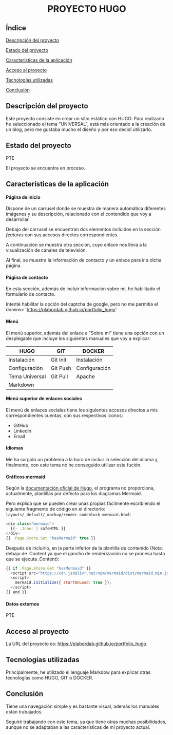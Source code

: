 <h1 align="center"> PROYECTO HUGO </h1>

## Índice

[Descripción del proyecto](#descripción-del-proyecto)

[Estado del proyecto](#Estado-del-proyecto)

[Características de la aplicación](#Características-de-la-aplicación-y-demostración)

[Acceso al proyecto](#acceso-proyecto)

[Tecnologías utilizadas](#tecnologías-utilizadas)

[Conclusión](#conclusión)

## Descripción del proyecto

Este proyecto consiste en crear un sitio estático con HUGO. Para realizarlo he seleccionado el tema "UNIVERSAL", 
está más orientado a la creación de un blog, pero me gustaba mucho el diseño y por eso decidí utilizarlo.

## Estado del proyecto

PTE

El proyecto se encuentra en proceso.

## Características de la aplicación

#### Página de inicio

Dispone de un carrusel donde se muestra de manera automática diferentes imágenes y su descripción,
relacionado con el contendido que voy a desarrollar.

Debajo del carrusel se encuentran dos elementos incluidos en la sección _features_ con sus accesos directos correspondientes.

A continuación se muestra otra sección, cuyo enlace nos lleva a la visualización de canales de televisión.

Al final, se muestra la información de contacto y un enlace para ir a dicha página.

#### Página de contacto

En esta sección, además de incluir información sobre mí, he habilitado el formulario de contacto.

Intenté habilitar la opción del captcha de google, pero no me permitía el dominio: 'https://plabordab.github.io/portfolio_hugo'

#### Menú

El menú superior, además del enlace a "Sobre mí" tiene una opción con un desplegable que incluye los siguientes manuales que voy a explicar:

| HUGO | GIT | DOCKER | 
| --- | --- | --- |
| Instalación | Git Init | Instalación |  
| Configuración | Git Push | Configuración |  
| Tema Universal | Git Pull | Apache |  
| Markdown | |  |  


#### Menú superior de enlaces sociales

El menú de enlaces sociales tiene los siguientes accesos directos a mis correspondientes cuentas, con sus respectivos iconos:

- GitHub
- Linkedin
- Email

#### Idiomas

Me ha surgido un problema a la hora de incluir la selección del idioma y, finalmente, con este tema no he conseguido utilizar esta fución.

#### Gráficos mermaid

Según la [documentación oficial de Hugo](https://gohugo.io/content-management/diagrams/#mermaid-diagrams), el programa no proporciona, actualmente, plantillas por defecto para los diagramas Mermaid. 

Pero explica que se pueden crear unas propias fácilmente escribiendo el siguiente fragmento de código en el directorio: `layouts/_default/_markup/render-codeblock-mermaid.html`:

```js
<div class="mermaid">
  {{- .Inner | safeHTML }}
</div>
{{ .Page.Store.Set "hasMermaid" true }}
```

Después de incluirlo, en la parte inferior de la plantilla de contenido (Nota: debajo de .Content ya que el gancho de renderización no se procesa hasta que se ejecuta .Content):

```js
{{ if .Page.Store.Get "hasMermaid" }}
  <script src="https://cdn.jsdelivr.net/npm/mermaid/dist/mermaid.min.js"></script>
  <script>
    mermaid.initialize({ startOnLoad: true });
  </script>
{{ end }}
```

#### Datos externos

PTE

## Acceso al proyecto

La URL del proyecto es: https://plabordab.github.io/portfolio_hugo.

## Tecnologías utilizadas

Principalmente, he utilizado el lenguaje Markdow para explicar otras tecnologías como HUGO, GIT o DOCKER.

## Conclusión

Tiene una navegación simple y es bastante visual, además los manuales están trabajados. 

Seguiré trabajando con este tema, ya que tiene otras muchas posibilidades, aunque no se adaptaban a las características de mi proyecto actual.
